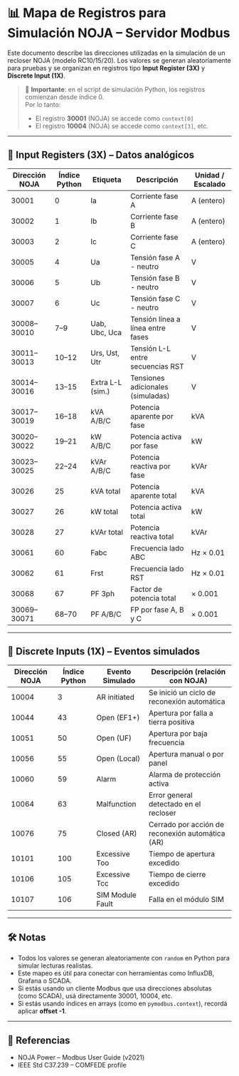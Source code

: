 # 📊 Mapa de Registros para Simulación NOJA – Servidor Modbus

Este documento describe las direcciones utilizadas en la simulación de un recloser NOJA (modelo RC10/15/20). Los valores se generan aleatoriamente para pruebas y se organizan en registros tipo **Input Register (3X)** y **Discrete Input (1X)**.

> 🛑 **Importante**: en el script de simulación Python, los registros comienzan desde índice 0.  
> Por lo tanto:
> - El registro **30001** (NOJA) se accede como `context[0]`
> - El registro **10004** (NOJA) se accede como `context[3]`, etc.

---

## 📘 Input Registers (3X) – Datos analógicos

| Dirección NOJA | Índice Python  | Etiqueta            | Descripción                                     | Unidad / Escalado    |
|----------------|----------------|-------------------- |-------------------------------------------------|----------------------|
| 30001          | 0              | Ia                  | Corriente fase A                                | A (entero)           |
| 30002          | 1              | Ib                  | Corriente fase B                                | A (entero)           |
| 30003          | 2              | Ic                  | Corriente fase C                                | A (entero)           |
| 30005          | 4              | Ua                  | Tensión fase A - neutro                         | V                    |
| 30006          | 5              | Ub                  | Tensión fase B - neutro                         | V                    |
| 30007          | 6              | Uc                  | Tensión fase C - neutro                         | V                    |
| 30008–30010    | 7–9            | Uab, Ubc, Uca       | Tensión línea a línea entre fases               | V                    |
| 30011–30013    | 10–12          | Urs, Ust, Utr       | Tensión L-L entre secuencias RST                | V                    |
| 30014–30016    | 13–15          | Extra L-L (sim.)    | Tensiones adicionales (simuladas)               | V                    |
| 30017–30019    | 16–18          | kVA A/B/C           | Potencia aparente por fase                      | kVA                  |
| 30020–30022    | 19–21          | kW A/B/C            | Potencia activa por fase                        | kW                   |
| 30023–30025    | 22–24          | kVAr A/B/C          | Potencia reactiva por fase                      | kVAr                 |
| 30026          | 25             | kVA total           | Potencia aparente total                         | kVA                  |
| 30027          | 26             | kW total            | Potencia activa total                           | kW                   |
| 30028          | 27             | kVAr total          | Potencia reactiva total                         | kVAr                 |
| 30061          | 60             | Fabc                | Frecuencia lado ABC                             | Hz × 0.01            |
| 30062          | 61             | Frst                | Frecuencia lado RST                             | Hz × 0.01            |
| 30068          | 67             | PF 3ph              | Factor de potencia total                        | × 0.001              |
| 30069–30071    | 68–70          | PF A/B/C            | FP por fase A, B y C                            | × 0.001              |

---

## 📗 Discrete Inputs (1X) – Eventos simulados

| Dirección NOJA | Índice Python  | Evento Simulado      | Descripción (relación con NOJA)                      |
|----------------|----------------|----------------------|------------------------------------------------------|
| 10004          | 3              | AR initiated         | Se inició un ciclo de reconexión automática          |
| 10044          | 43             | Open (EF1+)          | Apertura por falla a tierra positiva                 |
| 10051          | 50             | Open (UF)            | Apertura por baja frecuencia                         |
| 10056          | 55             | Open (Local)         | Apertura manual o por panel                          |
| 10060          | 59             | Alarm                | Alarma de protección activa                          |
| 10064          | 63             | Malfunction          | Error general detectado en el recloser               |
| 10076          | 75             | Closed (AR)          | Cerrado por acción de reconexión automática (AR)     |
| 10101          | 100            | Excessive Too        | Tiempo de apertura excedido                          |
| 10106          | 105            | Excessive Tcc        | Tiempo de cierre excedido                            |
| 10107          | 106            | SIM Module Fault     | Falla en el módulo SIM                               |

---

## 🛠️ Notas

- Todos los valores se generan aleatoriamente con `random` en Python para simular lecturas realistas.
- Este mapeo es útil para conectar con herramientas como InfluxDB, Grafana o SCADA.
- Si estás usando un cliente Modbus que usa direcciones absolutas (como SCADA), usá directamente 30001, 10004, etc.
- Si estás usando índices en arrays (como en `pymodbus.context`), recordá aplicar **offset -1**.

---

## 📎 Referencias

- NOJA Power – Modbus User Guide (v2021)
- IEEE Std C37.239 – COMFEDE profile


